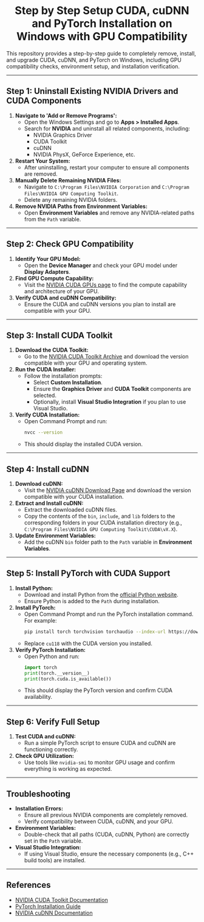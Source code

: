 <h1 align="center">  Step by Step Setup CUDA, cuDNN and PyTorch Installation on Windows with GPU Compatibility </h1> 
This repository provides a step-by-step guide to completely remove, install, and upgrade CUDA, cuDNN, and PyTorch on Windows, including GPU compatibility checks, environment setup, and installation verification.

---

## Step 1: Uninstall Existing NVIDIA Drivers and CUDA Components

1. **Navigate to 'Add or Remove Programs':**
   - Open the Windows Settings and go to **Apps > Installed Apps**.
   - Search for **NVIDIA** and uninstall all related components, including:
     - NVIDIA Graphics Driver
     - CUDA Toolkit
     - cuDNN
     - NVIDIA PhysX, GeForce Experience, etc.
2. **Restart Your System:**
   - After uninstalling, restart your computer to ensure all components are removed.
3. **Manually Delete Remaining NVIDIA Files:**
   - Navigate to `C:\Program Files\NVIDIA Corporation` and `C:\Program Files\NVIDIA GPU Computing Toolkit`.
   - Delete any remaining NVIDIA folders.
4. **Remove NVIDIA Paths from Environment Variables:**
   - Open **Environment Variables** and remove any NVIDIA-related paths from the `Path` variable.

---

## Step 2: Check GPU Compatibility

1. **Identify Your GPU Model:**
   - Open the **Device Manager** and check your GPU model under **Display Adapters**.
2. **Find GPU Compute Capability:**
   - Visit the [NVIDIA CUDA GPUs page](https://developer.nvidia.com/cuda-gpus) to find the compute capability and architecture of your GPU.
3. **Verify CUDA and cuDNN Compatibility:**
   - Ensure the CUDA and cuDNN versions you plan to install are compatible with your GPU.

---

## Step 3: Install CUDA Toolkit

1. **Download the CUDA Toolkit:**
   - Go to the [NVIDIA CUDA Toolkit Archive](https://developer.nvidia.com/cuda-toolkit-archive) and download the version compatible with your GPU and operating system.
2. **Run the CUDA Installer:**
   - Follow the installation prompts:
     - Select **Custom Installation**.
     - Ensure the **Graphics Driver** and **CUDA Toolkit** components are selected.
     - Optionally, install **Visual Studio Integration** if you plan to use Visual Studio.
3. **Verify CUDA Installation:**
   - Open Command Prompt and run:
     ```bash
     nvcc --version
     ```
   - This should display the installed CUDA version.

---

## Step 4: Install cuDNN

1. **Download cuDNN:**
   - Visit the [NVIDIA cuDNN Download Page](https://developer.nvidia.com/cudnn) and download the version compatible with your CUDA installation.
2. **Extract and Install cuDNN:**
   - Extract the downloaded cuDNN files.
   - Copy the contents of the `bin`, `include`, and `lib` folders to the corresponding folders in your CUDA installation directory (e.g., `C:\Program Files\NVIDIA GPU Computing Toolkit\CUDA\vX.X`).
3. **Update Environment Variables:**
   - Add the cuDNN `bin` folder path to the `Path` variable in **Environment Variables**.

---

## Step 5: Install PyTorch with CUDA Support

1. **Install Python:**
   - Download and install Python from the [official Python website](https://www.python.org/).
   - Ensure Python is added to the `Path` during installation.
2. **Install PyTorch:**
   - Open Command Prompt and run the PyTorch installation command. For example:
     ```bash
     pip install torch torchvision torchaudio --index-url https://download.pytorch.org/whl/cu118
     ```
   - Replace `cu118` with the CUDA version you installed.
3. **Verify PyTorch Installation:**
   - Open Python and run:
     ```python
     import torch
     print(torch.__version__)
     print(torch.cuda.is_available())
     ```
   - This should display the PyTorch version and confirm CUDA availability.

---

## Step 6: Verify Full Setup

1. **Test CUDA and cuDNN:**
   - Run a simple PyTorch script to ensure CUDA and cuDNN are functioning correctly.
2. **Check GPU Utilization:**
   - Use tools like `nvidia-smi` to monitor GPU usage and confirm everything is working as expected.

---

## Troubleshooting

- **Installation Errors:**
  - Ensure all previous NVIDIA components are completely removed.
  - Verify compatibility between CUDA, cuDNN, and your GPU.
- **Environment Variables:**
  - Double-check that all paths (CUDA, cuDNN, Python) are correctly set in the `Path` variable.
- **Visual Studio Integration:**
  - If using Visual Studio, ensure the necessary components (e.g., C++ build tools) are installed.

---

## References

- [NVIDIA CUDA Toolkit Documentation](https://docs.nvidia.com/cuda/)
- [PyTorch Installation Guide](https://pytorch.org/get-started/locally/)
- [NVIDIA cuDNN Documentation](https://docs.nvidia.com/deeplearning/cudnn/)
